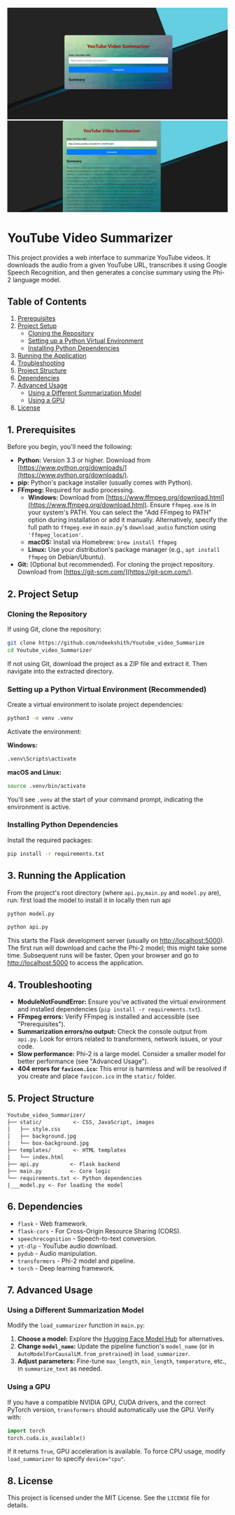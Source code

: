 ![](static/p1.png)
![](static/p2.png)

# YouTube Video Summarizer

This project provides a web interface to summarize YouTube videos. It downloads the audio from a given YouTube URL, transcribes it using Google Speech Recognition, and then generates a concise summary using the Phi-2 language model.

## Table of Contents

1. [Prerequisites](#prerequisites)
2. [Project Setup](#project-setup)
   - [Cloning the Repository](#cloning-the-repository)
   - [Setting up a Python Virtual Environment](#setting-up-a-python-virtual-environment)
   - [Installing Python Dependencies](#installing-python-dependencies)
3. [Running the Application](#running-the-application)
4. [Troubleshooting](#troubleshooting)
5. [Project Structure](#project-structure)
6. [Dependencies](#dependencies)
7. [Advanced Usage](#advanced-usage)
   - [Using a Different Summarization Model](#using-a-different-summarization-model)
   - [Using a GPU](#using-a-gpu)
8. [License](#license)

## 1. Prerequisites

Before you begin, you'll need the following:

- **Python:** Version 3.3 or higher. Download from [https://www.python.org/downloads/](https://www.python.org/downloads/).
- **pip:** Python's package installer (usually comes with Python).
- **FFmpeg:** Required for audio processing.
  - **Windows:** Download from [https://www.ffmpeg.org/download.html](https://www.ffmpeg.org/download.html). Ensure `ffmpeg.exe` is in your system's PATH. You can select the "Add FFmpeg to PATH" option during installation or add it manually. Alternatively, specify the full path to `ffmpeg.exe` in `main.py`'s `download_audio` function using `'ffmpeg_location'`.
  - **macOS:** Install via Homebrew: `brew install ffmpeg`
  - **Linux:** Use your distribution's package manager (e.g., `apt install ffmpeg` on Debian/Ubuntu).
- **Git:** (Optional but recommended). For cloning the project repository. Download from [https://git-scm.com/](https://git-scm.com/).

## 2. Project Setup

### Cloning the Repository

If using Git, clone the repository:

```bash
git clone https://github.com/ndeekshith/Youtube_video_Summarize
cd Youtube_video_Summarizer
```

If not using Git, download the project as a ZIP file and extract it. Then navigate into the extracted directory.

### Setting up a Python Virtual Environment (Recommended)

Create a virtual environment to isolate project dependencies:

```bash
python3 -m venv .venv
```

Activate the environment:

**Windows:**

```bash
.venv\Scripts\activate
```

**macOS and Linux:**

```bash
source .venv/bin/activate
```

You'll see `.venv` at the start of your command prompt, indicating the environment is active.

### Installing Python Dependencies

Install the required packages:

```bash
pip install -r requirements.txt
```

## 3. Running the Application

From the project's root directory (where `api.py`,`main.py` and `model.py` are), run:
 first load the model to install it in locally then run api
```bash
python model.py
```

```bash
python api.py
```

This starts the Flask development server (usually on [http://localhost:5000](http://localhost:5000)). The first run will download and cache the Phi-2 model; this might take some time. Subsequent runs will be faster. Open your browser and go to [http://localhost:5000](http://localhost:5000) to access the application.

## 4. Troubleshooting

- **ModuleNotFoundError:** Ensure you've activated the virtual environment and installed dependencies (`pip install -r requirements.txt`).
- **FFmpeg errors:** Verify FFmpeg is installed and accessible (see "Prerequisites").
- **Summarization errors/no output:** Check the console output from `api.py`. Look for errors related to transformers, network issues, or your code.
- **Slow performance:** Phi-2 is a large model. Consider a smaller model for better performance (see "Advanced Usage").
- **404 errors for ************`favicon.ico`************:** This error is harmless and will be resolved if you create and place `favicon.ico` in the `static/` folder.

## 5. Project Structure

```
Youtube_video_Summarizer/
├── static/          <- CSS, JavaScript, images
│   ├── style.css
│   ├── background.jpg
│   └── box-background.jpg
├── templates/       <- HTML templates
│   └── index.html
├── api.py          <- Flask backend
├── main.py         <- Core logic
└── requirements.txt <- Python dependencies
|___model.py <- For loading the model
```

## 6. Dependencies

- `flask` - Web framework.
- `flask-cors` - For Cross-Origin Resource Sharing (CORS).
- `speechrecognition` - Speech-to-text conversion.
- `yt-dlp` - YouTube audio download.
- `pydub` - Audio manipulation.
- `transformers` - Phi-2 model and pipeline.
- `torch` - Deep learning framework.

## 7. Advanced Usage

### Using a Different Summarization Model

Modify the `load_summarizer` function in `main.py`:

1. **Choose a model:** Explore the [Hugging Face Model Hub](https://huggingface.co/models) for alternatives.
2. **Change ************`model_name`************:** Update the pipeline function's `model_name` (or in `AutoModelForCausalLM.from_pretrained`) in `load_summarizer`.
3. **Adjust parameters:** Fine-tune `max_length`, `min_length`, `temperature`, etc., in `summarize_text` as needed.

### Using a GPU

If you have a compatible NVIDIA GPU, CUDA drivers, and the correct PyTorch version, `transformers` should automatically use the GPU. Verify with:

```python
import torch
torch.cuda.is_available()
```

If it returns `True`, GPU acceleration is available. To force CPU usage, modify `load_summarizer` to specify `device="cpu"`.



## 8. License

This project is licensed under the MIT License. See the `LICENSE` file for details.

